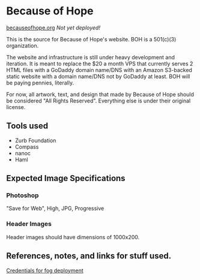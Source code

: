 # Because of Hope

[becauseofhope.org](http://www.becauseofhope.org) _Not yet deployed!_

This is the source for Because of Hope's website. BOH is a 501(c)(3)
organization.

The website and infrastructure is still under heavy development and iteration.
It is meant to replace the $20 a month VPS that currently serves 2 HTML files
with a GoDaddy domain name/DNS with an Amazon S3-backed static website with
a domain name/DNS not by GoDaddy at least. BOH will be paying pennies,
literally.

For now, all artwork, text, and design that made by Because of Hope should be
considered "All Rights Reserved". Everything else is under their original
license.

## Tools used

* Zurb Foundation
* Compass
* nanoc
* Haml

## Expected Image Specifications

### Photoshop

"Save for Web", High, JPG, Progressive


### Header Images

Header images should have dimensions of 1000x200.


## References, notes, and links for stuff used.

[Credentials for fog deployment](https://github.com/ddfreyne/nanoc/issues/100)
